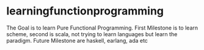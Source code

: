 # learningfunctionprogramming
The Goal is to learn Pure Functional Programming. First Milestone is to learn scheme, second is scala, not trying to learn languages but learn the paradigm. Future Milestone are haskell, earlang, ada etc
